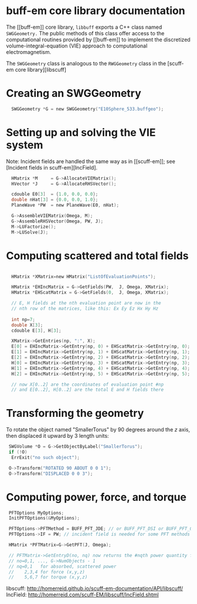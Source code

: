 <h1> <span class="SC">buff-em</span> core library documentation
</h1>

The [[buff-em]] core library, `libbuff` exports a C++ class named 
`SWGGeometry.` The public methods of this class offer access to the 
computational routines provided by [[buff-em]] to implement the 
discretized volume-integral-equation (VIE) approach to 
computational electromagnetism.

The `SWGGeometry` class is analogous to the `RWGGeometry` class in 
the [<span class="SC">scuff-em</span> core library][libscuff]

# Creating an SWGGeometry

````C
  SWGGeometry *G = new SWGGeometry("E10Sphere_533.buffgeo");
````

# Setting up and solving the VIE system

Note: Incident fields are handled the same way as in [[scuff-em]]; see
[Incident fields in <span class="SC">scuff-em</span>][IncField].

````C
  HMatrix *M     = G->AllocateVIEMatrix();
  HVector *J     = G->AllocateRHSVector();

  cdouble E0[3]  = {1.0, 0.0, 0.0};
  double nHat[3] = {0.0, 0.0, 1.0};
  PlaneWave *PW  = new PlaneWave(E0, nHat);

  G->AssembleVIEMatrix(Omega, M);
  G->AssembleRHSVector(Omega, PW, J);
  M->LUFactorize();
  M->LUSolve(J);
````

# Computing scattered and total fields

````C

  HMatrix *XMatrix=new HMatrix("ListOfEvaluationPoints");

  HMatrix *EHIncMatrix = G->GetFields(PW,  J, Omega, XMatrix);
  HMatrix *EHScatMatrix = G->GetFields(0,  J, Omega, XMatrix);

  // E, H fields at the nth evaluation point are now in the 
  // nth row of the matrices, like this: Ex Ey Ez Hx Hy Hz
  
  int np=7;
  double X[3];
  cdouble E[3], H[3];

  XMatrix->GetEntries(np, ":", X);
  E[0] = EHIncMatrix->GetEntry(np, 0) + EHScatMatrix->GetEntry(np, 0);
  E[1] = EHIncMatrix->GetEntry(np, 1) + EHScatMatrix->GetEntry(np, 1);
  E[2] = EHIncMatrix->GetEntry(np, 2) + EHScatMatrix->GetEntry(np, 2);
  H[0] = EHIncMatrix->GetEntry(np, 3) + EHScatMatrix->GetEntry(np, 3);
  H[1] = EHIncMatrix->GetEntry(np, 4) + EHScatMatrix->GetEntry(np, 4);
  H[2] = EHIncMatrix->GetEntry(np, 5) + EHScatMatrix->GetEntry(np, 5);

  // now X[0..2] are the coordinates of evaluation point #np
  // and E[0..2], H[0..2] are the total E and H fields there
````

# Transforming the geometry 

To rotate the object named "SmallerTorus" by 90 degrees around the *z*
axis, then displaced it upward by 3 length units:
````C
 SWGVolume *O = G->GetObjectByLabel("SmallerTorus");
 if (!O) 
  ErrExit("no such object"); 

 O->Transform("ROTATED 90 ABOUT 0 0 1");
 O->Transform("DISPLACED 0 0 3");
````

# Computing power, force, and torque

````C
 PFTOptions MyOptions;
 InitPFTOptions(&MyOptions);

 PFTOptions->PFTMethod = BUFF_PFT_JDE; // or BUFF_PFT_DSI or BUFF_PFT_OVERLAP
 PFTOptions->IF = PW; // incident field is needed for some PFT methods

 HMatrix *PFTMatrix=G->GetPFT(J, Omega);

 // PFTMatrix->GetEntryD(no, nq) now returns the #nqth power quantity for object #no
 // no=0,1, ..., G->NumObjects - 1
 // nq=0,1   for absorbed, scattered power
 //    2,3,4 for force (x,y,z)
 //    5,6,7 for torque (x,y,z)

````

libscuff:	http://homerreid.github.io/scuff-em-documentation/API/libscuff/
IncField:	http://homerreid.com/scuff-EM/libscuff/IncField.shtml

